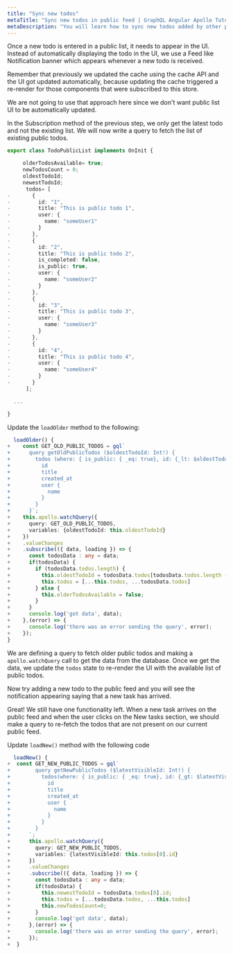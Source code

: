 ```yaml
---
title: "Sync new todos"
metaTitle: "Sync new todos in public feed | GraphQL Angular Apollo Tutorial"
metaDescription: "You will learn how to sync new todos added by other people in the public feed by fetching older and newer data using GraphQL Queries"
---
```


Once a new todo is entered in a public list, it needs to appear in the UI. Instead of automatically displaying the todo in the UI, we use a Feed like Notification banner which appears whenever a new todo is received.

Remember that previously we updated the cache using the cache API and the UI got updated automatically, because updating the cache triggered a re-render for those components that were subscribed to this store.

We are not going to use that approach here since we don't want public list UI to be automatically updated.

In the Subscription method of the previous step, we only get the latest todo and not the existing list. We will now write a query to fetch the list of existing public todos.

```typescript
export class TodoPublicList implements OnInit {

     olderTodosAvailable= true;
     newTodosCount = 0;
     oldestTodoId;
     newestTodoId;
      todos= [
-       {
-         id: "1",
-         title: "This is public todo 1",
-         user: {
-           name: "someUser1"
-         }
-       },
-       {
-         id: "2",
-         title: "This is public todo 2",
-         is_completed: false,
-         is_public: true,
-         user: {
-           name: "someUser2"
-         }
-       },
-       {
-         id: "3",
-         title: "This is public todo 3",
-         user: {
-           name: "someUser3"
-         }
-       },
-       {
-         id: "4",
-         title: "This is public todo 4",
-         user: {
-           name: "someUser4"
-         }
-       }
      ];

  ...

}
```

Update the `loadOlder` method to the following:

```typescript
  loadOlder() {
+    const GET_OLD_PUBLIC_TODOS = gql`
+      query getOldPublicTodos ($oldestTodoId: Int!) {
+        todos (where: { is_public: { _eq: true}, id: {_lt: $oldestTodoId}}, limit: 7, order_by: { created_at: desc }) {
+          id
+          title
+          created_at
+          user {
+            name
+          }
+        }
+      }`;
+    this.apollo.watchQuery({
+      query: GET_OLD_PUBLIC_TODOS,
+      variables: {oldestTodoId: this.oldestTodoId}
+    })
+    .valueChanges
+    .subscribe(({ data, loading }) => {
+      const todosData : any = data;
+      if(todosData) {
+        if (todosData.todos.length) {
+          this.oldestTodoId = todosData.todos[todosData.todos.length - 1].id;
+          this.todos = [...this.todos, ...todosData.todos]
+        } else {
+          this.olderTodosAvailable = false;
+        }
+      }
+      console.log('got data', data);
+    },(error) => {
+      console.log('there was an error sending the query', error);
+    });
}
```

We are defining a query to fetch older public todos and making a `apollo.watchQuery` call to get the data from the database. Once we get the data, we update the `todos` state to re-render the UI with the available list of public todos.

Now try adding a new todo to the public feed and you will see the notification appearing saying that a new task has arrived.

Great! We still have one functionality left. When a new task arrives on the public feed and when the user clicks on the New tasks section, we should make a query to re-fetch the todos that are not present on our current public feed.

Update `loadNew()` method with the following code

```typescript
  loadNew() {
+  const GET_NEW_PUBLIC_TODOS = gql`
+        query getNewPublicTodos ($latestVisibleId: Int!) {
+          todos(where: { is_public: { _eq: true}, id: {_gt: $latestVisibleId}}, order_by: { created_at: desc }) {
+            id
+            title
+            created_at
+            user {
+              name
+            }
+          }
+        }
+      `;
+      this.apollo.watchQuery({
+        query: GET_NEW_PUBLIC_TODOS,
+        variables: {latestVisibleId: this.todos[0].id}
+      })
+      .valueChanges
+      .subscribe(({ data, loading }) => {
+        const todosData : any = data;
+        if(todosData) {
+          this.newestTodoId = todosData.todos[0].id;
+          this.todos = [...todosData.todos, ...this.todos]
+          this.newTodosCount=0;
+        }
+        console.log('got data', data);
+      },(error) => {
+        console.log('there was an error sending the query', error);
+      });
+  }
```